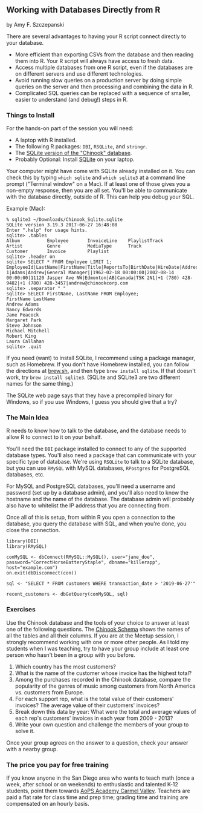 ## Working with Databases Directly from R
by Amy F. Szczepanski

There are several advantages to having your R script connect directly to your database.

* More efficient than exporting CSVs from the database and then reading them into R. Your R script will always have access to fresh data.
* Access multiple databases from one R script, even if the databases are on different servers and use different technologies.
* Avoid running slow queries on a production server by doing simple queries on the server and then processing and combining the data in R.
* Complicated SQL queries can be replaced with a sequence of smaller, easier to understand (and debug!) steps in R.

### Things to Install

For the hands-on part of the session you will need:

* A laptop with R installed.
* The following R packages: `DBI`, `RSQLite`, and `stringr`.
* The [SQLite version of the "Chinook" database](https://github.com/lerocha/chinook-database/blob/master/ChinookDatabase/DataSources/Chinook_Sqlite.sqlite).
* Probably Optional: Install [SQLite](https://www.sqlite.org/index.html) on your laptop.

Your computer might have come with SQLite already installed on it. You can check this by typing `which sqlite` and `which sqlite3` at a command line prompt ("Terminal window" on a Mac). If at least one of those gives you a non-empty response, then you are all set. You'll be able to communicate with the database directly, outside of R. This can help you debug your SQL.

Example (Mac):

```
% sqlite3 ~/Downloads/Chinook_Sqlite.sqlite
SQLite version 3.19.3 2017-06-27 16:48:08
Enter ".help" for usage hints.
sqlite> .tables
Album          Employee       InvoiceLine    PlaylistTrack
Artist         Genre          MediaType      Track        
Customer       Invoice        Playlist     
sqlite> .header on
sqlite> SELECT * FROM Employee LIMIT 1;
EmployeeId|LastName|FirstName|Title|ReportsTo|BirthDate|HireDate|Address|City|State|Country|PostalCode|Phone|Fax|Email
1|Adams|Andrew|General Manager||1962-02-18 00:00:00|2002-08-14 00:00:00|11120 Jasper Ave NW|Edmonton|AB|Canada|T5K 2N1|+1 (780) 428-9482|+1 (780) 428-3457|andrew@chinookcorp.com
sqlite> .separator " "
sqlite> SELECT FirstName, LastName FROM Employee;
FirstName LastName
Andrew Adams
Nancy Edwards
Jane Peacock
Margaret Park
Steve Johnson
Michael Mitchell
Robert King
Laura Callahan
sqlite> .quit
```

If you need (want) to install SQLite, I recommend using a package manager, such as Homebrew. If you don't have Homebrew installed, you can follow the directions at [brew.sh](http://brew.sh), and then type `brew install sqlite`. If that doesn't work, try `brew install sqlite3`. (SQLite and SQLite3 are two different names for the same thing.)

The SQLite web page says that they have a precompiled binary for Windows, so if you use Windows, I guess you should give that a try?

### The Main Idea

R needs to know how to talk to the database, and the database needs to allow R to connect to it on your behalf.

You'll need the `DBI` package installed to connect to any of the supported database types. You'll also need a package that can communicate with your specific type of database. We're using `RSQLite` to talk to a SQLite database, but you can use `RMySQL` with MySQL databases, `RPostgres` for PostgreSQL databases, etc.

For MySQL and PostgreSQL databases, you'll need a username and password (set up by a database admin), and you'll also need to know the hostname and the name of the database. The database admin will probably also have to whitelist the IP address that you are connecting from.

Once all of this is setup, from within R you open a connection to the database, you query the database with SQL, and when you're done, you close the connection.

```
library(DBI)
library(RMySQL)

conMySQL <- dbConnect(RMySQL::MySQL(), user="jane_doe", password="CorrectHorseBatteryStaple", dbname="killerapp", host="example.com")
on.exit(dbDisconnect(con))

sql <- "SELECT * FROM customers WHERE transaction_date > '2019-06-27'"

recent_customers <- dbGetQuery(conMySQL, sql)
```

### Exercises

Use the Chinook database and the tools of your choice to answer at least one of the following questions. The [Chinook Schema](https://github.com/lerocha/chinook-database/wiki/Chinook-Schema) shows the names of all the tables and all their columns. If you are at the Meetup session, I strongly recommend working with one or more other people. As I told my students when I was teaching, try to have your group include at least one person who hasn't been in a group with you before.

1. Which country has the most customers?
2. What is the name of the customer whose invoice has the highest total?
3. Among the purchases recorded in the Chinook database, compare the popularity of the genres of music among customers from North America vs. customers from Europe.
4. For each support rep, what is the total value of their customers' invoices? The average value of their customers' invoices?
5. Break down this data by year: What were the total and average values of each rep's customers' invoices in each year from 2009 - 2013?
6. Write your own question and challenge the members of your group to solve it.

Once your group agrees on the answer to a question, check your answer with a nearby group.

### The price you pay for free training

If you know anyone in the San Diego area who wants to teach math (once a week, after school or on weekends) to enthusiastic and talented K-12 students, point them towards [AoPS Academy Carmel Valley](https://sandiego-cv.aopsacademy.org/school/jobs). Teachers are paid a flat rate for class time and prep time; grading time and training are compensated on an hourly basis.